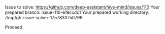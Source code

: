 Issue to solve: https://github.com/deep-assistant/hive-mind/issues/110
Your prepared branch: issue-110-e19ccdc1
Your prepared working directory: /tmp/gh-issue-solver-1757833750798

Proceed.
